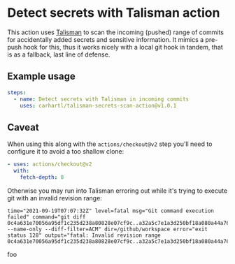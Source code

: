 # Detect secrets with Talisman action

This action uses [Talisman](https://thoughtworks.github.io/talisman/) to scan the incoming (pushed) range of commits for accidentally added secrets and sensitive information. It mimics a pre-push hook for this, thus it works nicely with a local git hook in tandem, that is as a fallback, last line of defense.

## Example usage

```yml
steps:
  - name: Detect secrets with Talisman in incoming commits
    uses: carhartl/talisman-secrets-scan-action@v1.0.1
```

## Caveat

When using this along with the `actions/checkout@v2` step you'll need to configure it to avoid a too shallow clone:

```yml
- uses: actions/checkout@v2
  with:
    fetch-depth: 0
```

Otherwise you may run into Talisman erroring out while it's trying to execute git with an invalid revision range:

```
time="2021-09-19T07:07:32Z" level=fatal msg="Git command execution failed" command="git diff 0c4a631e70056a95df1c235d238a80828e07cf9c..a32a5c7e1a3d250bf18a080a44a764d9b93b9690 --name-only --diff-filter=ACM" dir=/github/workspace error="exit status 128" output="fatal: Invalid revision range 0c4a631e70056a95df1c235d238a80828e07cf9c..a32a5c7e1a3d250bf18a080a44a764d9b93b9690\n"
```

foo
